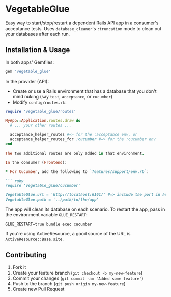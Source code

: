 # VegetableGlue

Easy way to start/stop/restart a dependent Rails API app in a consumer's acceptance tests.
Uses `database_cleaner`'s `:truncation` mode to clean out your databases after each run.

## Installation & Usage

In both apps' Gemfiles:

``` ruby
gem 'vegetable_glue'
```

In the provider (API):

* Create or use a Rails environment that has a database that you don't mind nuking (say `test`, `acceptance`, or `cucumber`)
* Modify `config/routes.rb`:

``` ruby
require 'vegetable_glue/routes'

MyApp::Application.routes.draw do
  # ... your other routes ...

  acceptance_helper_routes #=> for the :acceptance env, or
  acceptance_helper_routes_for :cucumber #=> for the :cucumber env
end

The two additional routes are only added in that environment.

In the consumer (Frontend):

* For Cucumber, add the following to `features/support/env.rb`:

``` ruby
require 'vegetable_glue/cucumber'

VegetableGlue.url = 'http://localhost:6161/' #=> include the port in here, too, that's where the app will run
VegetableGlue.path = '../path/to/the/app'
```

The app will clean its database on each scenario. To restart the app, pass in the environment variable `GLUE_RESTART`:

    GLUE_RESTART=true bundle exec cucumber

If you're using ActiveResource, a good source of the URL is `ActiveResource::Base.site`.

## Contributing

1. Fork it
2. Create your feature branch (`git checkout -b my-new-feature`)
3. Commit your changes (`git commit -am 'Added some feature'`)
4. Push to the branch (`git push origin my-new-feature`)
5. Create new Pull Request
